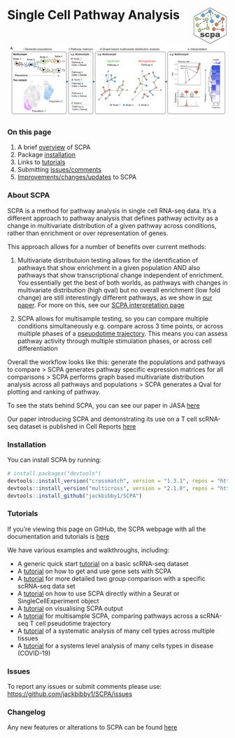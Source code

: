 
<!-- README.md is generated from README.Rmd. Please edit that file -->
<!-- badges: start -->
<!-- badges: end -->

# Single Cell Pathway Analysis <img src="man/figures/logo.png" align="right" width=80px/>

![](man/figures/scpa_outline.png)

### On this page

1.  A brief [overview](https://jackbibby1.github.io/SCPA/#about-scpa) of
    SCPA
2.  Package
    [installation](https://jackbibby1.github.io/SCPA/#installation)
3.  Links to [tutorials](https://jackbibby1.github.io/SCPA/#tutorials)
4.  Submitting
    [issues/comments](https://jackbibby1.github.io/SCPA/#issues)
5.  [Improvements/changes/updates](https://jackbibby1.github.io/SCPA/news/index.html)
    to SCPA

### About SCPA

SCPA is a method for pathway analysis in single cell RNA-seq data. It’s
a different approach to pathway analysis that defines pathway activity
as a change in multivariate distribution of a given pathway across
conditions, rather than enrichment or over representation of genes.

This approach allows for a number of benefits over current methods:

1.  Multivariate distributuion testing allows for the identification of
    pathways that show enrichment in a given population AND also
    pathways that show transcriptional change independent of enrichment.
    You essentially get the best of both worlds, as pathways with
    changes in multivariate distribution (high qval) but no overall
    enrichment (low fold change) are still interestingly different
    pathways, as we show in [our
    paper](https://www.cell.com/cell-reports/fulltext/S2211-1247(22)01571-6).
    For more on this, see our [SCPA interpretation
    page](https://jackbibby1.github.io/SCPA/articles/interpreting_scpa_output.html)

2.  SCPA allows for multisample testing, so you can compare multiple
    conditions simultaneously e.g. compare across 3 time points, or
    across multiple phases of a [pseuodotime
    trajectory](https://jackbibby1.github.io/SCPA/articles/pseudotime.html).
    This means you can assess pathway activity through multiple
    stimulation phases, or across cell differentiation

Overall the workflow looks like this: generate the populations and
pathways to compare \> SCPA generates pathway specific expression
matrices for all comparisons \> SCPA performs graph based multivariate
distribution analysis across all pathways and populations \> SCPA
generates a Qval for plotting and ranking of pathway.

To see the stats behind SCPA, you can see our paper in JASA
[here](https://www.tandfonline.com/doi/full/10.1080/01621459.2020.1791131)

Our paper introducing SCPA and demonstrating its use on a T cell
scRNA-seq dataset is published in Cell Reports
[here](https://www.cell.com/cell-reports/fulltext/S2211-1247(22)01571-6)

### Installation

You can install SCPA by running:

``` r
# install.packages("devtools")
devtools::install_version("crossmatch", version = "1.3.1", repos = "http://cran.us.r-project.org")
devtools::install_version("multicross", version = "2.1.0", repos = "http://cran.us.r-project.org")
devtools::install_github("jackbibby1/SCPA")
```

### Tutorials

If you’re viewing this page on GitHub, the SCPA webpage with all the
documentation and tutorials is
[here](https://jackbibby1.github.io/SCPA/)

We have various examples and walkthroughs, including:

- A generic quick start
  [tutorial](https://jackbibby1.github.io/SCPA/articles/quick_start.html)
  on a basic scRNA-seq dataset
- A
  [tutorial](https://jackbibby1.github.io/SCPA/articles/using_gene_sets.html)
  on how to get and use gene sets with SCPA
- A
  [tutorial](https://jackbibby1.github.io/SCPA/articles/comparing_two_populations.html)
  for more detailed two group comparison with a specific scRNA-seq data
  set
- A
  [tutorial](https://jackbibby1.github.io/SCPA/articles/seurat_comparison.html)
  on how to use SCPA directly within a Seurat or SingleCellExperiment
  object
- A
  [tutorial](https://jackbibby1.github.io/SCPA/articles/visualisation.html)
  on visualising SCPA output
- A
  [tutorial](https://jackbibby1.github.io/SCPA/articles/pseudotime.html)
  for multisample SCPA, comparing pathways across a scRNA-seq T cell
  pseudotime trajectory
- A
  [tutorial](https://jackbibby1.github.io/SCPA/articles/systematic_tissue_comparison.html)
  of a systematic analysis of many cell types across multiple tissues
- A
  [tutorial](https://jackbibby1.github.io/SCPA/articles/disease_comparison.html)
  for a systems level analysis of many cells types in disease (COVID-19)

### Issues

To report any issues or submit comments please use:
<https://github.com/jackbibby1/SCPA/issues>

### Changelog

Any new features or alterations to SCPA can be found
[here](https://jackbibby1.github.io/SCPA/news/index.html)
